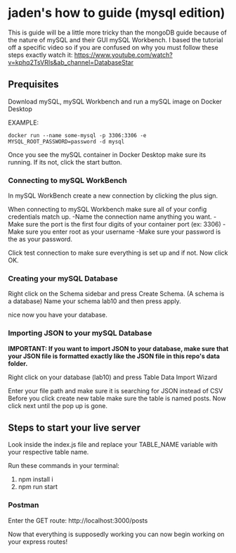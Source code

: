 # jaden's how to guide (mysql edition)

This is guide will be a little more tricky than the mongoDB guide because of the nature of mySQL and their GUI mySQL Workbench. 
I based the tutorial off a specific video so if you are confused on why you must follow these steps exactly watch it: https://www.youtube.com/watch?v=kphq2TsVRIs&ab_channel=DatabaseStar


## Prequisites  
Download mySQL, mySQL Workbench and run a mySQL image on Docker Desktop

EXAMPLE:
```
docker run --name some-mysql -p 3306:3306 -e MYSQL_ROOT_PASSWORD=password -d mysql
```

Once you see the mySQL container in Docker Desktop make sure its running. If its not, click the start button. 

### Connecting to mySQL WorkBench  

In mySQL WorkBench create a new connection by clicking the plus sign.

When connecting to mySQL Workbench make sure all of your config credentials match up.
-Name the connection name anything you want.
-Make sure the port is the first four digits of your container port (ex: 3306)
-Make sure you enter root as your username
-Make sure your password is the as your password.

Click test connection to make sure everything is set up and if not. 
Now click OK.

### Creating your mySQL Database

Right click on the Schema sidebar and press Create Schema. (A schema is a database)
Name your schema lab10 and then press apply.

nice now you have your database.

### Importing JSON to your mySQL Database

**IMPORTANT: If you want to import JSON to your database, make sure that your JSON file is formatted exactly like the JSON file in this repo's data folder.**

Right click on your database (lab10) and press Table Data Import Wizard

Enter your file path and make sure it is searching for JSON instead of CSV
Before you click create new table make sure the table is named posts.
Now click next until the pop up is gone.


## Steps to start your live server  
Look inside the index.js file and replace your TABLE_NAME variable with your respective table name.

Run these commands in your terminal:
1. npm install i
2. npm run start

### Postman
Enter the GET route: http://localhost:3000/posts

Now that everything is supposedly working you can now begin working on your express routes!
